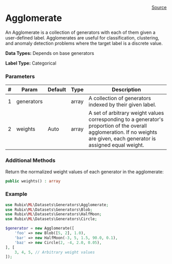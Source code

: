 <span style="float:right;"><a href="https://github.com/RubixML/RubixML/blob/master/src/Datasets/Generators/Agglomerate.php">Source</a></span>

# Agglomerate
An Agglomerate is a collection of generators with each of them given a user-defined label. Agglomerates are useful for classification, clustering, and anomaly detection problems where the target label is a discrete value.

**Data Types:** Depends on base generators

**Label Type:** Categorical

### Parameters
| # | Param | Default | Type | Description |
|---|---|---|---|---|
| 1 | generators | | array | A collection of generators indexed by their given label. |
| 2 | weights | Auto | array | A set of arbitrary weight values corresponding to a generator's proportion of the overall agglomeration. If no weights are given, each generator is assigned equal weight. |

### Additional Methods
Return the normalized weight values of each generator in the agglomerate:
```php
public weights() : array
```

### Example
```php
use Rubix\ML\Datasets\Generators\Agglomerate;
use Rubix\ML\Datasets\Generators\Blob;
use Rubix\ML\Datasets\Generators\HalfMoon;
use Rubix\ML\Datasets\Generators\Circle;

$generator = new Agglomerate([
	'foo' => new Blob([5, 2], 1.0),
	'bar' => new HalfMoon(-3, 5, 1.5, 90.0, 0.1),
	'baz' => new Circle(2, -4, 2.0, 0.05),
], [
	3, 4, 5, // Arbitrary weight values
]);
```